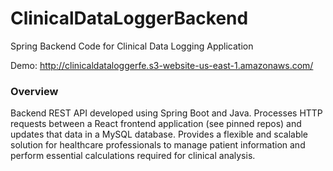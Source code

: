 # ClinicalDataLoggerBackend
Spring Backend Code for Clinical Data Logging Application

Demo: http://clinicaldataloggerfe.s3-website-us-east-1.amazonaws.com/


### Overview
Backend REST API developed using Spring Boot and Java. Processes HTTP requests between a React frontend application (see pinned repos) and updates that data in a MySQL database. Provides a flexible and scalable solution for healthcare professionals to manage patient information and perform essential calculations required for clinical analysis.
